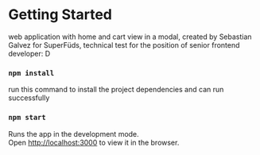 # Getting Started

web application with home and cart view in a modal, created by Sebastian Galvez for SuperFüds, technical test for the position of senior frontend developer: D

### `npm install`
run this command to install the project dependencies and can run successfully

### `npm start`

Runs the app in the development mode.\
Open [http://localhost:3000](http://localhost:3000) to view it in the browser.
